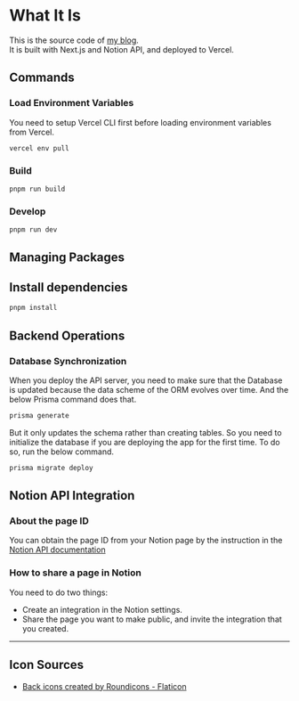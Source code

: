 # What It Is

This is the source code of [my blog](https://peter-byun.dev). <br />
It is built with Next.js and Notion API, and deployed to Vercel. <br />

## Commands

### Load Environment Variables
You need to setup Vercel CLI first before loading environment variables from Vercel.
```
vercel env pull
```

### Build

```
pnpm run build
```

### Develop

```
pnpm run dev
```

## Managing Packages

## Install dependencies

```sh
pnpm install
```

## Backend Operations

### Database Synchronization

When you deploy the API server, you need to make sure that the Database is updated because the data scheme of the ORM evolves over time.
And the below Prisma command does that.

```bash
prisma generate
```

But it only updates the schema rather than creating tables.
So you need to initialize the database if you are deploying the app for the first time. To do so, run the below command.

```bash
prisma migrate deploy
```

## Notion API Integration

### About the page ID

You can obtain the page ID from your Notion page by the instruction in the [Notion API documentation](https://developers.notion.com/docs/working-with-page-content#creating-a-page-with-content)

### How to share a page in Notion

You need to do two things:

- Create an integration in the Notion settings.
- Share the page you want to make public, and invite the integration that you created.

---

## Icon Sources

- <a href="https://www.flaticon.com/free-icons/back" title="back icons">Back icons created by Roundicons - Flaticon</a>
